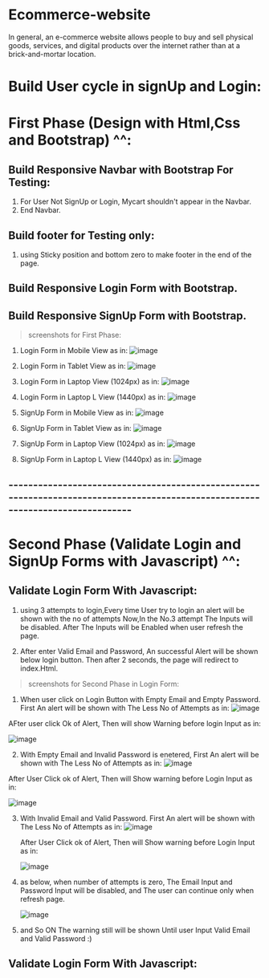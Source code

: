 # Ecommerce-website
In general, an e-commerce website allows people to buy and sell physical goods, services, and digital products over the internet rather than at a brick-and-mortar location.

# Build User cycle in signUp and Login:

# First Phase (Design with Html,Css and Bootstrap) ^^:

## Build Responsive Navbar with Bootstrap For Testing:
  1. For User Not SignUp or Login, Mycart  shouldn't appear in the Navbar.
  2. End Navbar.
  
## Build footer for Testing only:
  1. using Sticky position and bottom zero to make footer in the end of the page.

## Build Responsive Login Form with Bootstrap.

## Build Responsive SignUp Form with Bootstrap.

> screenshots for First Phase:
  1. Login Form in Mobile View as in: 
    ![image](img/FirstPhaseLoginFormWithMobileView.png)
  
  2. Login Form in Tablet View as in:
    ![image](img/FirstPhaseLoginFormWithTabletView.png)
  
  3. Login Form in Laptop View (1024px) as in:
    ![image](img/FirstPhaseLoginFormWithLaptopView1024Px.png)

  4. Login Form in Laptop L View (1440px) as in:
    ![image](img/FirstPhaseLoginFormWithLaptopLView1440Px.png)

  5. SignUp Form in Mobile View as in:
    ![image](img/FirstPhaseSignUpFormWithMobileView.png)

  6. SignUp Form in Tablet View as in:
    ![image](img/FirstPhaseSignUpFormWithTabletView.png)
 
  7. SignUp Form in Laptop View (1024px) as in:
    ![image](img/FirstPhaseSignUpFormWithLaptopView1024Px.png)

  8. SignUp Form in Laptop L View (1440px) as in:
    ![image](img/FirstPhaseSignUpFormWithLaptopView1440Px.png)
 
## -------------------------------------------------------------------------------------------------------------------------------

# Second Phase (Validate Login and SignUp Forms with Javascript) ^^:

## Validate Login Form With Javascript:
 1. using 3 attempts to login,Every time User try to login an alert will be shown with the no of attempts Now,In the No.3 attempt The Inputs will be disabled. After The Inputs will be Enabled when user refresh the page.

 2. After enter Valid Email and Password, An successful Alert will be shown below login button. Then after 2 seconds, the page will redirect to index.Html.

 > screenshots for Second Phase in Login Form:
 1. When user click on Login Button with Empty Email and Empty Password. First An alert will be shown with The Less No of Attempts as in:
   ![image](img/SecondPhaseWhenUserInputEmptyValuesWillShowNumberofAttempts.jpg)

  AFter user click Ok of Alert, Then will show Warning before login Input as in:

  ![image](img/SecondPhaseWhenUserInputEmptyValuesWithWarningInLoginForm.png)

 2. With Empty Email and Invalid Password is enetered, First An alert will be shown with The Less No of Attempts as in:
   ![image](img/SecondPhaseWhenUserInputEmptyEmail%26InvalidPasswordInLoginForm.jpg)

   After User Click ok of Alert, Then will Show warning before Login Input as in:

   ![image](img/SecondPhaseWhenUserInputEmptyEmail%26InvalidPasswordWithWarningLoginForm.png)

3. With Invalid Email and Valid Password. First An alert will be shown with The Less No of Attempts as in:
   ![image](img/SecondPhaseWhenUserInputInvalidEmail%26ValidPasswordLoginFormWithNoOfAttempts.jpg)

   After User Click ok of Alert, Then will Show warning before Login Input as in:

   ![image](img/SecondPhaseWhenUserInputInvalidEmail%26ValidPasswordLoginFormWithWarning.png)

4. as below, when number of attempts is zero, The Email Input and Password Input will be disabled, and The user can continue only when refresh page.

   ![image](img/SecondPhaseWhenUserInputInvalidEmail%26ValidPasswordLoginFormWithWarning.png)

5. and So ON The warning still will be shown Until user Input Valid Email and Valid Password :)

## Validate Login Form With Javascript:








  
 

